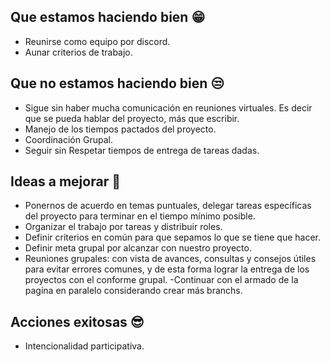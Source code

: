 ## Que estamos haciendo bien 😁 
- Reunirse como equipo por discord.
- Aunar criterios de trabajo.

## Que no estamos haciendo bien 😒
- Sigue sin haber mucha comunicación en reuniones virtuales. Es decir que se pueda hablar del proyecto, más que escribir.
- Manejo de los tiempos pactados del proyecto.
- Coordinación Grupal.
- Seguir sin Respetar tiempos de entrega de tareas dadas.

## Ideas a mejorar 🥳 
- Ponernos de acuerdo en temas puntuales, delegar tareas específicas del proyecto para terminar en el tiempo mínimo posible.
- Organizar el trabajo por tareas y distribuir roles.
- Definir criterios en común para que sepamos lo que se tiene que hacer.
- Definir meta grupal por alcanzar con nuestro proyecto.
- Reuniones grupales: con vista de avances, consultas y consejos útiles para evitar errores comunes, y  de esta forma lograr la entrega de los proyectos con el conforme grupal.
-Continuar con el armado de la pagina en paralelo considerando crear más branchs.
  
## Acciones exitosas 😎
- Intencionalidad participativa.